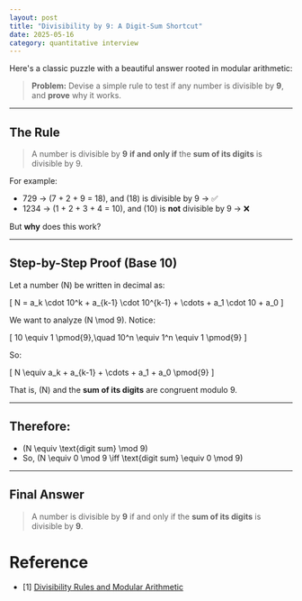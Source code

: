 ```yaml
---
layout: post
title: "Divisibility by 9: A Digit-Sum Shortcut"
date: 2025-05-16
category: quantitative interview
---
```


Here's a classic puzzle with a beautiful answer rooted in modular arithmetic:

> **Problem:** Devise a simple rule to test if any number is divisible by **9**, and **prove** why it works.

---

## The Rule

> A number is divisible by **9** **if and only if** the **sum of its digits** is divisible by 9.

For example:

- 729 → \(7 + 2 + 9 = 18\), and \(18\) is divisible by 9 → ✅
- 1234 → \(1 + 2 + 3 + 4 = 10\), and \(10\) is **not** divisible by 9 → ❌

But **why** does this work?

---

## Step-by-Step Proof (Base 10)

Let a number \(N\) be written in decimal as:

\[
N = a_k \cdot 10^k + a_{k-1} \cdot 10^{k-1} + \cdots + a_1 \cdot 10 + a_0
\]

We want to analyze \(N \mod 9\). Notice:

\[
10 \equiv 1 \pmod{9},\quad 10^n \equiv 1^n \equiv 1 \pmod{9}
\]

So:

\[
N \equiv a_k + a_{k-1} + \cdots + a_1 + a_0 \pmod{9}
\]

That is, \(N\) and the **sum of its digits** are congruent modulo 9.

---

## Therefore:

- \(N \equiv \text{digit sum} \mod 9\)
- So, \(N \equiv 0 \mod 9 \iff \text{digit sum} \equiv 0 \mod 9\)

---

## Final Answer

> A number is divisible by **9** if and only if the **sum of its digits** is divisible by **9**.

# Reference

* [1] [Divisibility Rules and Modular Arithmetic](https://en.wikipedia.org/wiki/Divisibility_rule)
